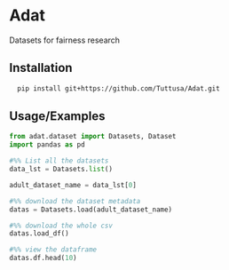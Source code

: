 
# Adat

Datasets for fairness research


## Installation

```bash
  pip install git+https://github.com/Tuttusa/Adat.git
```
    
## Usage/Examples

```python
from adat.dataset import Datasets, Dataset
import pandas as pd

#%% List all the datasets
data_lst = Datasets.list()

adult_dataset_name = data_lst[0]

#%% download the dataset metadata
datas = Datasets.load(adult_dataset_name)

#%% download the whole csv
datas.load_df()

#%% view the dataframe
datas.df.head(10)
```

